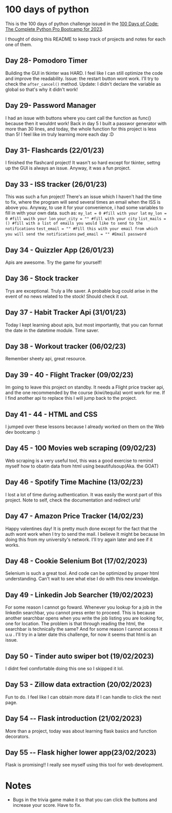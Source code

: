 # 100 days of python
This is the 100 days of python challenge issued in the [100 Days of Code: The Complete Python Pro Bootcamp for 2023](https://www.udemy.com/course/100-days-of-code/). 

I thought of doing this README to keep track of projects and notes for each one of them. 

## Day 28- Pomodoro Timer
Building the GUI in tkinter was HARD. I feel like I can still optimize the code and improve the readability. 
Issue: the restart button wont work. I'll try to check the `after_cancel()` method.
Update: I didn't declare the variable as global so that's why it didn't work!

## Day 29- Password Manager
I had an issue with buttons where you cant call the function as func() because then it wouldnt work!
Back in day 5 I built a passwor generator with more than 30 lines, and today, the whole function for this project is less than 5! I feel like im truly learning more each day :D

## Day 31- Flashcards (22/01/23)
I finished the flashcard project! It wasn't so hard except for tkinter, settng up the GUI is always an issue. Anyway, it was a fun project.

## Day 33 - ISS tracker (26/01/23)
This was such a fun project! There's an issue which I haven't had the time to fix, where the program will send several times an email when the ISS is above you. 
Anyway, to use it for your convenience, i had some variables to fill in with your own data. such as:
`my_lat = 0 #fill with your lat`
`my_lon = 0 #fill wwith your lon`
`your_city = "" #fill with your city`
`list_mails = () #fill with a list of emails you would like to send to the notifications`
`test_email = "" #Fill this with your email from which you will send the notifications`
`pwd_email = "" #Email password`

## Day 34 - Quizzler App (26/01/23)
Apis are awesome. Try the game for yourself!

## Day 36 - Stock tracker
Trys are exceptional. Truly a life saver. A probable bug could arise in the event of no news related to the stock! Should check it out.

## Day 37 - Habit Tracker Api (31/01/23)
Today I kept learning about apis, but most importantly, that you can format the date in the datetime module. Time saver.

## Day 38 - Workout tracker (06/02/23)
Remember sheety api, great resource.

## Day 39 - 40 - Flight Tracker (09/02/23)
Im going to leave this project on standby. It needs a Flight price tracker api, and the one recommended by the course (kiwi/tequila) wont work for me. If I find another api to replace this I will jump back to the project.

## Day 41 - 44 - HTML and CSS
I jumped over these lessons because I already worked on them on the Web dev bootcamp :)

## Day 45 - 100 Movies web scraping (09/02/23)
Web scraping is a very useful tool, this was a good exercise to remind myself how to obatin data from html using beautifulsoup(Aka. the GOAT)

## Day 46 - Spotify Time Machine (13/02/23)
I lost a lot of time during authentication. It was easily the worst part of this project. Note to self, check the documentation and redirect urls!

## Day 47 - Amazon Price Tracker (14/02/23)
Happy valentines day! It is pretty much done except for the fact that the auth wont work when I try to send the mail. I believe It might be because Im doing this from my university's network. I'll try again later and see if it works.

## Day 48 - Cookie Selenium Bot (17/02/2023)

Selenium is such a great tool. And code can be optimized by proper html understanding. Can't wait to see what else I do with this new knowledge.

## Day 49 - Linkedin Job Searcher (19/02/2023)
For some reason I cannot go foward. Whenever you lookup for a job in the linkedin searchbar, you cannot press enter to proceed. This is because another searchbar opens when you write the job listing you are looking for, one for location. The problem is that through reading the html, the searchbar is technically the same? And for some reason I cannot access it u.u . I'll try in a later date this challenge, for now it seems that html is an issue.

## Day 50 - Tinder auto swiper bot (19/02/2023)
I didnt feel comfortable doing this one so I skipped it lol.

## Day 53 - Zillow data extraction (20/02/2023)
Fun to do. I feel like I can obtain more data If I can handle to click the next page.

## Day 54 -- Flask introduction (21/02/2023)
More than a project, today was about learning flask basics and function decorators.

## Day 55 -- Flask higher lower app(23/02/2023)
Flask is promising!! I really see myself using this tool for web development.

# Notes

* Bugs in the trivia game make it so that you can click the buttons and increase your score. Have to fix.